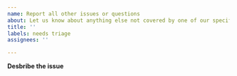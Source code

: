 ```yaml
---
name: Report all other issues or questions
about: Let us know about anything else not covered by one of our specific issue types.
title: ''
labels: needs triage
assignees: ''

---
```


**Desbribe the issue**
<!--
Tell us about your issue or question. Open a more specific issue type if your
issue is for a feature request, documentation, maintenance or bug issue.
-->
